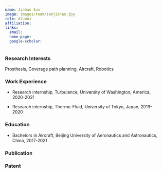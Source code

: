 ```yaml
---
name: Jiahao Sun
image: images/team/sunjiahao.jpg
role: Alumni
affiliation:  
links:
  email:  
  home-page:  
  google-scholar:  
---
```


### Research Interests

Prosthesis, Coverage path planning, Aircraft, Robotics





### Work Experience

- Research internship, Turbulence, University of Washington, America, 2020-2021

- Research internship, Thermo-Fluid, University of Tokyo, Japan, 2019-2020


### Education

- Bachelors in Aircraft, Beijing University of Aeronautics and Astronautics, China, 2017-2021







### Publication

 



### Patent

 

